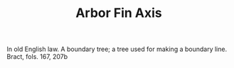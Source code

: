 ---
title: Arbor Fin Axis
letter: A
permalink: "/definitions/arbor-fin-axis.html"
body: In old English law. A boundary tree; a tree used for making a boundary line.
  Bract, fols. 167, 207b
published_at: '2018-07-07'
source: Black's Law Dictionary
layout: post
---